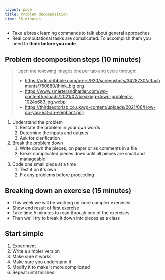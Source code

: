 ```yaml
---
layout: page
title: Problem decomposition
time: 30 minutes
---
```


* Take a break learning commands to talk about general approaches
* Real computational tasks are complicated. To accomplish them you need to
  **think before you code**.

## Problem decomposition steps (10 minutes)

> Open the following images one per tab and cycle through:
> * <https://cdn.dribbble.com/users/920/screenshots/3428730/attachments/750880/think_big.png>
> * <https://www.smarterandharder.com/wp-content/uploads/2021/02/breaking-down-problems-1024x683.jpg.webp>
> * <https://thirdsectorlab.co.uk/wp-content/uploads/2021/06/How-do-you-eat-an-elephant.png>


1. Understand the problem
    1. Restate the problem in your own words
    2. Determine the inputs and outputs
    3. Ask for clarification
2. Break the problem down
    1.  Write down the pieces, on paper or as comments in a file
    2.  Break complicated pieces down until all pieces are small and manageable
3. Code one small piece at a time
    1.  Test it on it's own
    2.  Fix any problems before proceeding

## Breaking down an exercise (15 minutes)

* This week we will be working on more complex exercises
* Show end result of first exercise
* Take time 5 minutes to read through one of the exercises
* Then we'll try to break it down into pieces as a class

## Start simple



1. Experiment
2. Write a simpler version
3. Make sure it works
4. Make sure you understand it
5. Modify it to make it more complicated
6. Repeat until finished
